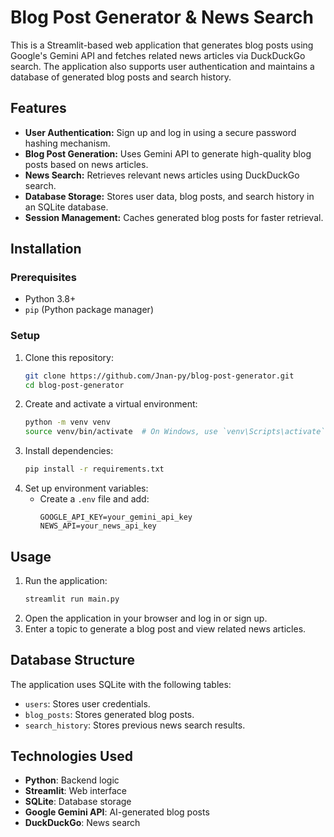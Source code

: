 # Blog Post Generator & News Search

This is a Streamlit-based web application that generates blog posts using Google's Gemini API and fetches related news articles via DuckDuckGo search. The application also supports user authentication and maintains a database of generated blog posts and search history.

## Features

- **User Authentication:** Sign up and log in using a secure password hashing mechanism.
- **Blog Post Generation:** Uses Gemini API to generate high-quality blog posts based on news articles.
- **News Search:** Retrieves relevant news articles using DuckDuckGo search.
- **Database Storage:** Stores user data, blog posts, and search history in an SQLite database.
- **Session Management:** Caches generated blog posts for faster retrieval.

## Installation

### Prerequisites

- Python 3.8+
- `pip` (Python package manager)

### Setup

1. Clone this repository:
   ```sh
   git clone https://github.com/Jnan-py/blog-post-generator.git
   cd blog-post-generator
   ```
2. Create and activate a virtual environment:
   ```sh
   python -m venv venv
   source venv/bin/activate  # On Windows, use `venv\Scripts\activate`
   ```
3. Install dependencies:
   ```sh
   pip install -r requirements.txt
   ```
4. Set up environment variables:
   - Create a `.env` file and add:
     ```
     GOOGLE_API_KEY=your_gemini_api_key
     NEWS_API=your_news_api_key
     ```

## Usage

1. Run the application:
   ```sh
   streamlit run main.py
   ```
2. Open the application in your browser and log in or sign up.
3. Enter a topic to generate a blog post and view related news articles.

## Database Structure

The application uses SQLite with the following tables:

- `users`: Stores user credentials.
- `blog_posts`: Stores generated blog posts.
- `search_history`: Stores previous news search results.

## Technologies Used

- **Python**: Backend logic
- **Streamlit**: Web interface
- **SQLite**: Database storage
- **Google Gemini API**: AI-generated blog posts
- **DuckDuckGo**: News search
